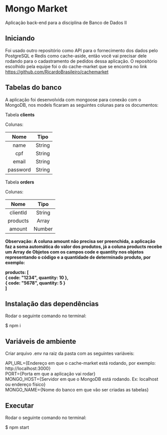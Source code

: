 # Mongo Market

Aplicação back-end para a disciplina de Banco de Dados II

<h2>Iniciando</h2>

Foi usado outro repositório como API para o fornecimento dos dados pelo PostgreSQL e Redis como cache-aside, então você vai precisar dele rodando para o cadastramento de pedidos dessa aplicação. O repositório escolhido pela equipe foi o do cache-market que se encontra no link https://github.com/RicardoBrasileiro/cachemarket

<h2>Tabelas do banco</h2>

A aplicação foi desenvolvida com mongoose para conexão com o MongoDB, nos models ficaram as seguintes colunas para os documentos:

Tabela **clients**

Colunas:

| Nome     | Tipo      |
|:--------:|:---------:|
| name     | String    |
| cpf      | String    |
| email    | String    |
| password | String    |

Tabela **orders**

Colunas:

| Nome     | Tipo      |
|:--------:|:---------:|
| clientId | String    |
| products | Array     |
| amount   | Number    |

<strong>
Observação: A coluna amount não precisa ser preenchida, a aplicação faz a soma automática do valor dos produtos, já a coluna products recebe um Array de Objetos com os campos code e quantity nos objetos representando o código e a quantidade de determinado produto, por exemplo:  
  
products: [  
    { code: "1234", quantity: 10 },  
    { code: "5678", quantity: 5 }  
]  
</strong>

<h2>Instalação das dependências</h2>

Rodar o seguinte comando no terminal:

$ npm i

<h2>Variáveis de ambiente</h2>

Criar arquivo .env na raiz da pasta com as seguintes variáveis:

API_URL={Endereço em que o cache-market está rodando, por exemplo: http://localhost:3000}  
PORT={Porta em que a aplicação vai rodar}  
MONGO_HOST={Servidor em que o MongoDB está rodando. Ex: localhost ou endereço físico}  
MONGO_NAME={Nome do banco em que vão ser criadas as tabelas}  

<h2>Executar</h2>

Rodar o seguinte comando no terminal:

$ npm start
